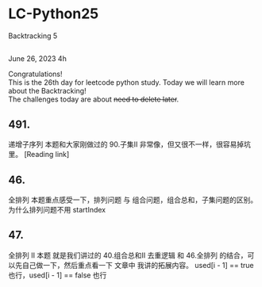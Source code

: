 # LC-Python25
Backtracking 5

## 

June 26, 2023  4h

Congratulations!\
This is the 26th day for leetcode python study. Today we will learn more about the Backtracking!\
The challenges today are about ~~need to delete later~~.


## 491.
递增子序列 本题和大家刚做过的 90.子集II 非常像，但又很不一样，很容易掉坑里。
[Reading link]


## 46.
全排列 本题重点感受一下，排列问题 与 组合问题，组合总和，子集问题的区别。 为什么排列问题不用 startIndex 


## 47.
全排列 II 本题 就是我们讲过的 40.组合总和II 去重逻辑 和 46.全排列 的结合，可以先自己做一下，然后重点看一下 文章中 我讲的拓展内容。 used[i - 1] == true 也行，used[i - 1] == false 也行 

